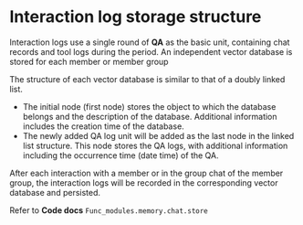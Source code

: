 # Interaction log storage structure

Interaction logs use a single round of **QA** as the basic unit, containing chat records and tool logs during the period. 
An independent vector database is stored for each member or member group

The structure of each vector database is similar to that of a doubly linked list.

- The initial node (first node) stores the object to which the database belongs and the description of the database. 
Additional information includes the creation time of the database.
- The newly added QA log unit will be added as the last node in the linked list structure. 
This node stores the QA logs, with additional information including the occurrence time (date time) of the QA.

After each interaction with a member or in the group chat of the member group, 
the interaction logs will be recorded in the corresponding vector database and persisted.

Refer to **Code docs** `Func_modules.memory.chat.store`